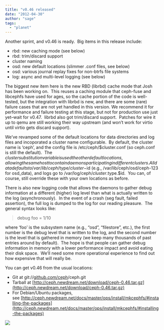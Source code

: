 ```yaml
---
title: "v0.46 released"
date: "2012-04-30"
author: "sage"
tags: 
  - "planet"
---
```


Another sprint, and v0.46 is ready.  Big items in this release include:

- rbd: new caching mode (see below)
- rbd: trim/discard support
- cluster naming
- osd: new default locations (slimmer .conf files, see below)
- osd: various journal replay fixes for non-btrfs file systems
- log: async and multi-level logging (see below)

The biggest new item here is the new RBD (librbd) cache mode that Josh has been working on.  This reuses a caching module that ceph-fuse and libcephfs have used for ages, so the cache portion of the code is well-tested, but the integration with librbd is new, and there are some (rare) failure cases that are not yet handled in this version. We recommend it for performance and failure testing at this stage, but not for production use just yet–wait for v0.47.  librbd also got trim/discard support.  Patches for wire it up to qemu are still working their way upstream (and won’t work for virtio until virtio gets discard support).

We’ve revamped some of the default locations for data directories and log files and incoporated a cluster name configurable.  By default, the cluster name is ‘ceph’, and the config file is /etc/ceph/$cluster.conf (so ceph.conf is still the default).  The $cluster substitution variable is used the other default locations, allowing the same host to contain daemons participating in different clusters.  All data defaults to /var/lib/ceph/$type/$cluster-$id (e.g., /var/lib/ceph/osd/ceph-123 for osd\_data), and logs go to /var/log/ceph/$cluster.$type.$id.  You can, of course, still override these with your own locations as before.

There is also new logging code that allows the daemons to gather debug information at a different (higher) log level than what is actually written to the log (asynchronously).  In the event of a crash (seg fault, failed assertion), the full log is dumped to the log for our reading pleasure.  The general syntax looks like:

> debug foo = 1/10

where ‘foo’ is the subsystem name (e.g., “osd”, “filestore”, etc.), the first number is the debug level that is written to the log, and the second number is the level that is gathered in memory (we keep many thousands of past entries around by default).  The hope is that people can gather debug information in memory with a lower performance impact and avoid eating their disk space.  We’ll need some more operational experience to find out how expensive that will really be.

You can get v0.46 from the usual locations:

- Git at git://[github.com/ceph](http://github.com/ceph)/ceph.git
- Tarball at [http://ceph.newdream.net/download/ceph-0.46.tar.gz](http://ceph.newdream.net/download/ceph-0.46.tar.gz)
- For Debian/Ubuntu packages, see [http://ceph.newdream.net/docs/master/ops/install/mkcephfs/#installing-the-packages](http://ceph.newdream.net/docs/master/ops/install/mkcephfs/#installing-the-packages)

![](http://track.hubspot.com/__ptq.gif?a=268973&k=14&bu=http://ceph.com&r=http://ceph.com/releases/v0-46-released/&bvt=rss&p=wordpress)
